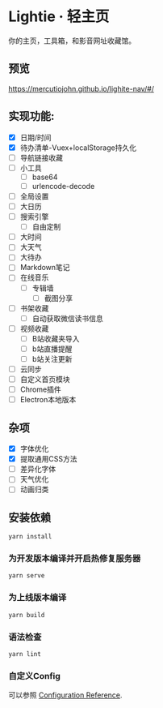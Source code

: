 # Lightie · 轻主页

你的主页，工具箱，和影音网址收藏馆。

## 预览

https://mercutiojohn.github.io/lighite-nav/#/

## 实现功能:

- [x] 日期/时间
- [x] 待办清单-Vuex+localStorage持久化
- [ ] 导航链接收藏
- [ ] 小工具
  - [ ] base64
  - [ ] urlencode-decode
- [ ] 全局设置
- [ ] 大日历
- [ ] 搜索引擎
  - [ ] 自由定制
- [ ] 大时间
- [ ] 大天气
- [ ] 大待办
- [ ] Markdown笔记
- [ ] 在线音乐
  - [ ] 专辑墙
    - [ ] 截图分享
- [ ] 书架收藏
  - [ ] 自动获取微信读书信息
- [ ] 视频收藏
  - [ ] B站收藏夹导入
  - [ ] b站直播提醒
  - [ ] b站关注更新
- [ ] 云同步
- [ ] 自定义首页模块
- [ ] Chrome插件
- [ ] Electron本地版本
## 杂项
- [x] 字体优化
- [x] 提取通用CSS方法
- [ ] 差异化字体
- [ ] 天气优化
- [ ] 动画归类
## 安装依赖
```
yarn install
```

### 为开发版本编译并开启热修复服务器
```
yarn serve
```

### 为上线版本编译
```
yarn build
```

### 语法检查
```
yarn lint
```

### 自定义Config
可以参照 [Configuration Reference](https://cli.vuejs.org/config/).
